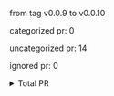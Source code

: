 from tag v0.0.9 to v0.0.10



categorized pr: 0

uncategorized pr: 14

ignored pr: 0

<details>
<summary>Total PR</summary>

https://github.com/spidernet-io/spiderpool/compare/v0.0.9...v0.0.10
</details>